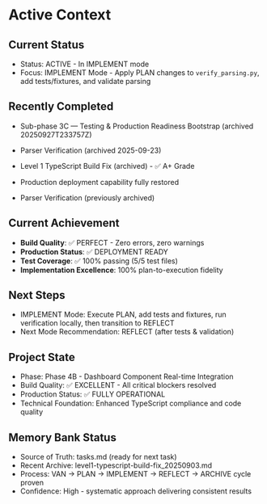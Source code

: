 # Active Context

## Current Status
- Status: ACTIVE - In IMPLEMENT mode
- Focus: IMPLEMENT Mode - Apply PLAN changes to `verify_parsing.py`, add tests/fixtures, and validate parsing

## Recently Completed
- Sub-phase 3C — Testing & Production Readiness Bootstrap (archived 20250927T233757Z)
- Parser Verification (archived 2025-09-23)

- Level 1 TypeScript Build Fix (archived) - ✅ A+ Grade
- Production deployment capability fully restored
- Parser Verification (previously archived)

## Current Achievement
- **Build Quality**: ✅ PERFECT - Zero errors, zero warnings
- **Production Status**: ✅ DEPLOYMENT READY
- **Test Coverage**: ✅ 100% passing (5/5 test files)
- **Implementation Excellence**: 100% plan-to-execution fidelity

## Next Steps
- IMPLEMENT Mode: Execute PLAN, add tests and fixtures, run verification locally, then transition to REFLECT
- Next Mode Recommendation: REFLECT (after tests & validation)

## Project State
- Phase: Phase 4B - Dashboard Component Real-time Integration
- Build Quality: ✅ EXCELLENT - All critical blockers resolved
- Production Status: ✅ FULLY OPERATIONAL
- Technical Foundation: Enhanced TypeScript compliance and code quality

## Memory Bank Status
- Source of Truth: tasks.md (ready for next task)
- Recent Archive: level1-typescript-build-fix_20250903.md
- Process: VAN → PLAN → IMPLEMENT → REFLECT → ARCHIVE cycle proven
- Confidence: High - systematic approach delivering consistent results
